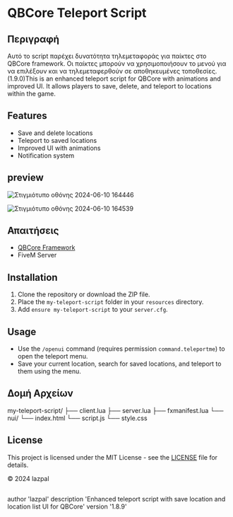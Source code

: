 # QBCore Teleport Script

## Περιγραφή

Αυτό το script παρέχει δυνατότητα τηλεμεταφοράς για παίκτες στο QBCore framework. Οι παίκτες μπορούν να χρησιμοποιήσουν το μενού για να επιλέξουν και να τηλεμεταφερθούν σε αποθηκευμένες τοποθεσίες.
(1.9.0)This is an enhanced teleport script for QBCore with animations and improved UI. It allows players to save, delete, and teleport to locations within the game.

## Features

- Save and delete locations
- Teleport to saved locations
- Improved UI with animations
- Notification system
  
## preview

![Στιγμιότυπο οθόνης 2024-06-10 164446](https://github.com/Lazpal/my-teleport-script-lazpal-fivem-qb/assets/136169818/5b58aca8-7a08-4d93-bdb9-1074abdfb832)

![Στιγμιότυπο οθόνης 2024-06-10 164539](https://github.com/Lazpal/my-teleport-script-lazpal-fivem-qb/assets/136169818/5f7a96c2-0906-4b7e-881f-430def1e95fc)

## Απαιτήσεις

- [QBCore Framework](https://github.com/qbcore-framework/qb-core)
- FiveM Server

## Installation

1. Clone the repository or download the ZIP file.
2. Place the `my-teleport-script` folder in your `resources` directory.
3. Add `ensure my-teleport-script` to your `server.cfg`.

## Usage

- Use the `/openui` command (requires permission `command.teleportme`) to open the teleport menu.
- Save your current location, search for saved locations, and teleport to them using the menu.

## Δομή Αρχείων
my-teleport-script/
   ├── client.lua
   ├── server.lua
   ├── fxmanifest.lua
   └── nui/
      └── index.html
      └── script.js
      └── style.css
      
      

## License

This project is licensed under the MIT License - see the [LICENSE](LICENSE) file for details.

© 2024 lazpal

##
author 'lazpal'
description 'Enhanced teleport script with save location and location list UI for QBCore'
version '1.8.9'
